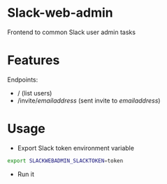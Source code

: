 # Slack-web-admin
Frontend to common Slack user admin tasks

# Features
Endpoints:
- / (list users)
- /invite/*emailaddress* (sent invite to *emailaddress*)

# Usage
- Export Slack token environment variable
```bash
export SLACKWEBADMIN_SLACKTOKEN=token
```
- Run it
